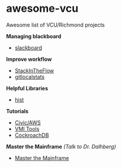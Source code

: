 # awesome-vcu
Awesome list of VCU/Richmond projects

**Managing blackboard**
* [slackboard](https://gitlab.com/MicahParks/slackboard)

**Improve workflow**
* [StackInTheFlow](https://github.com/vcu-swim-lab/stack-intheflow)
* [gitlocalstats](https://github.com/jonaylor89/gitlocalstats)

**Helpful Libraries**
* [hist](https://github.com/JustinMMiller/CUtils)

**Tutorials**
* [Civic/AWS](https://github.com/tylerjohnhaden/ServerlessWithCivicIdentity)
* [VMI Tools](https://gitlab.com/iahmed4/vmi-tools-for-cybersecurity-education)
* [CockroachDB](https://docs.google.com/presentation/d/1jcO2CnWoVUrQI7pIWRYGY9cjJvkG4YHFRw3kKMknA8Y/edit#slide=id.g32c09b91ff_0_39)

**Master the Mainframe**
*(Talk to Dr. Dalhberg)*
* [Master the Mainframe](https://www.ibm.com/it-infrastructure/z/education/master-the-mainframe)
